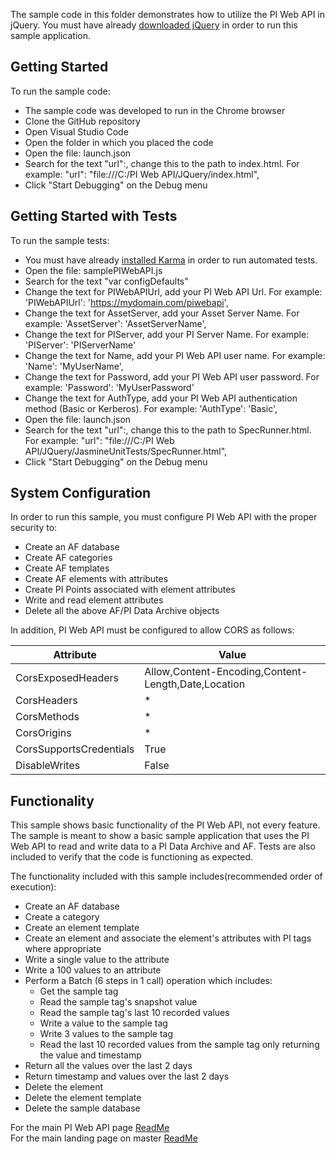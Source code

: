 The sample code in this folder demonstrates how to utilize the PI Web API in jQuery. You must have already [downloaded jQuery](https://jquery.com/download/) in order to run this sample application.


Getting Started
------------

To run the sample code:
- The sample code was developed to run in the Chrome browser
- Clone the GitHub repository
- Open Visual Studio Code  
- Open the folder in which you placed the code
- Open the file: launch.json
- Search for the text "url":, change this to the path to index.html. For example: "url": "file:///C:/PI Web API/JQuery/index.html",
- Click "Start Debugging" on the Debug menu


Getting Started with Tests
------------

To run the sample tests:
- You must have already [installed Karma](https://karma-runner.github.io/latest/index.html) in order to run automated tests.
- Open the file: samplePIWebAPI.js
- Search for the text "var configDefaults"
- Change the text for PIWebAPIUrl, add your PI Web API Url.  For example:  'PIWebAPIUrl': 'https://mydomain.com/piwebapi',
- Change the text for AssetServer, add your Asset Server Name.  For example:  'AssetServer': 'AssetServerName',
- Change the text for PIServer, add your PI Server Name.  For example:  'PIServer': 'PIServerName'
- Change the text for Name, add your PI Web API user name.  For example:  'Name': 'MyUserName',
- Change the text for Password, add your PI Web API user password.  For example:  'Password': 'MyUserPassword'
- Change the text for AuthType, add your PI Web API authentication method (Basic or Kerberos).  For example:  'AuthType': 'Basic',
- Open the file: launch.json
- Search for the text "url":, change this to the path to SpecRunner.html. For example: "url": "file:///C:/PI Web API/JQuery/JasmineUnitTests/SpecRunner.html",
- Click "Start Debugging" on the Debug menu

System Configuration
----------------------------

In order to run this sample, you must configure PI Web API with the proper security to:
- Create an AF database
- Create AF categories
- Create AF templates
- Create AF elements with attributes
- Create PI Points associated with element attributes
- Write and read element attributes
- Delete all the above AF/PI Data Archive objects  

In addition, PI Web API must be configured to allow CORS as follows:  

|Attribute|Value 
------|------------
CorsExposedHeaders|Allow,Content-Encoding,Content-Length,Date,Location  
CorsHeaders|*  
CorsMethods|*  
CorsOrigins|*  
CorsSupportsCredentials|True  
DisableWrites|False  

Functionality
------------

This sample shows basic functionality of the PI Web API, not every feature. The sample is meant to show a basic sample application that uses the PI Web API to read and write data to a PI Data Archive and AF. Tests are also included to verify that the code is functioning as expected.

The functionality included with this sample includes(recommended order of execution):
- Create an AF database
- Create a category
- Create an element template
- Create an element and associate the element's attributes with PI tags where appropriate
- Write a single value to the attribute
- Write a 100 values to an attribute
- Perform a Batch (6 steps in 1 call) operation which includes:  
  - Get the sample tag  
  - Read the sample tag's snapshot value  
  - Read the sample tag's last 10 recorded values  
  - Write a value to the sample tag  
  - Write 3 values to the sample tag  
  - Read the last 10 recorded values from the sample tag only returning the value and timestamp
- Return all the values over the last 2 days
- Return timestamp and values over the last 2 days  
- Delete the element
- Delete the element template
- Delete the sample database

For the main PI Web API page [ReadMe](../)<br />
For the main landing page on master [ReadMe](https://github.com/osisoft/OSI-Samples)